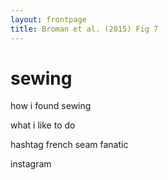 ```yaml
---
layout: frontpage
title: Broman et al. (2015) Fig 7
---
```


# sewing 

how i found sewing

what i like to do 

hashtag french seam fanatic

instagram